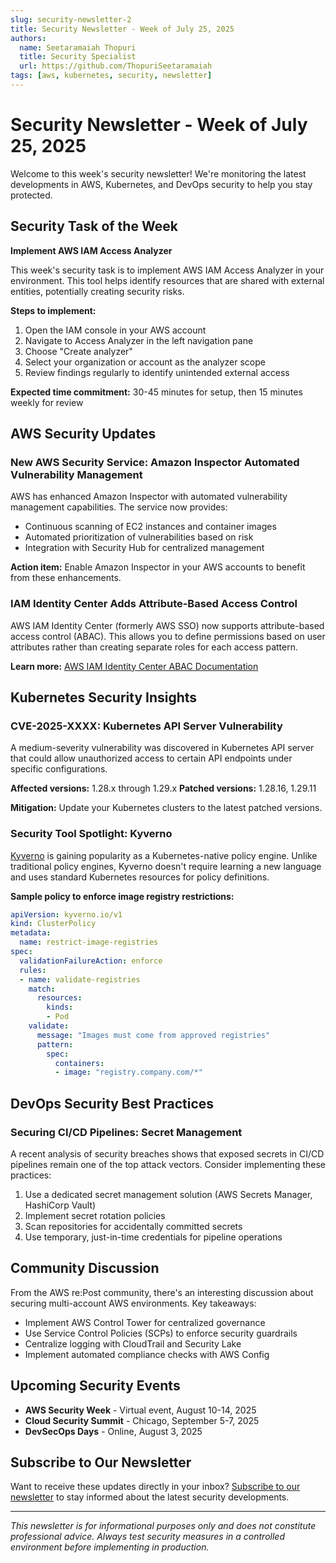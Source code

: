 ```yaml
---
slug: security-newsletter-2
title: Security Newsletter - Week of July 25, 2025
authors:
  name: Seetaramaiah Thopuri
  title: Security Specialist
  url: https://github.com/ThopuriSeetaramaiah
tags: [aws, kubernetes, security, newsletter]
---
```


# Security Newsletter - Week of July 25, 2025

Welcome to this week's security newsletter! We're monitoring the latest developments in AWS, Kubernetes, and DevOps security to help you stay protected.

<!-- truncate -->

## Security Task of the Week

**Implement AWS IAM Access Analyzer**

This week's security task is to implement AWS IAM Access Analyzer in your environment. This tool helps identify resources that are shared with external entities, potentially creating security risks.

**Steps to implement:**

1. Open the IAM console in your AWS account
2. Navigate to Access Analyzer in the left navigation pane
3. Choose "Create analyzer"
4. Select your organization or account as the analyzer scope
5. Review findings regularly to identify unintended external access

**Expected time commitment:** 30-45 minutes for setup, then 15 minutes weekly for review

## AWS Security Updates

### New AWS Security Service: Amazon Inspector Automated Vulnerability Management

AWS has enhanced Amazon Inspector with automated vulnerability management capabilities. The service now provides:

- Continuous scanning of EC2 instances and container images
- Automated prioritization of vulnerabilities based on risk
- Integration with Security Hub for centralized management

**Action item:** Enable Amazon Inspector in your AWS accounts to benefit from these enhancements.

### IAM Identity Center Adds Attribute-Based Access Control

AWS IAM Identity Center (formerly AWS SSO) now supports attribute-based access control (ABAC). This allows you to define permissions based on user attributes rather than creating separate roles for each access pattern.

**Learn more:** [AWS IAM Identity Center ABAC Documentation](https://docs.aws.amazon.com/singlesignon/latest/userguide/abac.html)

## Kubernetes Security Insights

### CVE-2025-XXXX: Kubernetes API Server Vulnerability

A medium-severity vulnerability was discovered in Kubernetes API server that could allow unauthorized access to certain API endpoints under specific configurations.

**Affected versions:** 1.28.x through 1.29.x
**Patched versions:** 1.28.16, 1.29.11

**Mitigation:** Update your Kubernetes clusters to the latest patched versions.

### Security Tool Spotlight: Kyverno

[Kyverno](https://kyverno.io/) is gaining popularity as a Kubernetes-native policy engine. Unlike traditional policy engines, Kyverno doesn't require learning a new language and uses standard Kubernetes resources for policy definitions.

**Sample policy to enforce image registry restrictions:**

```yaml
apiVersion: kyverno.io/v1
kind: ClusterPolicy
metadata:
  name: restrict-image-registries
spec:
  validationFailureAction: enforce
  rules:
  - name: validate-registries
    match:
      resources:
        kinds:
        - Pod
    validate:
      message: "Images must come from approved registries"
      pattern:
        spec:
          containers:
          - image: "registry.company.com/*"
```

## DevOps Security Best Practices

### Securing CI/CD Pipelines: Secret Management

A recent analysis of security breaches shows that exposed secrets in CI/CD pipelines remain one of the top attack vectors. Consider implementing these practices:

1. Use a dedicated secret management solution (AWS Secrets Manager, HashiCorp Vault)
2. Implement secret rotation policies
3. Scan repositories for accidentally committed secrets
4. Use temporary, just-in-time credentials for pipeline operations

## Community Discussion

From the AWS re:Post community, there's an interesting discussion about securing multi-account AWS environments. Key takeaways:

- Implement AWS Control Tower for centralized governance
- Use Service Control Policies (SCPs) to enforce security guardrails
- Centralize logging with CloudTrail and Security Lake
- Implement automated compliance checks with AWS Config

## Upcoming Security Events

- **AWS Security Week** - Virtual event, August 10-14, 2025
- **Cloud Security Summit** - Chicago, September 5-7, 2025
- **DevSecOps Days** - Online, August 3, 2025

## Subscribe to Our Newsletter

Want to receive these updates directly in your inbox? [Subscribe to our newsletter](/newsletter/) to stay informed about the latest security developments.

---

*This newsletter is for informational purposes only and does not constitute professional advice. Always test security measures in a controlled environment before implementing in production.*
